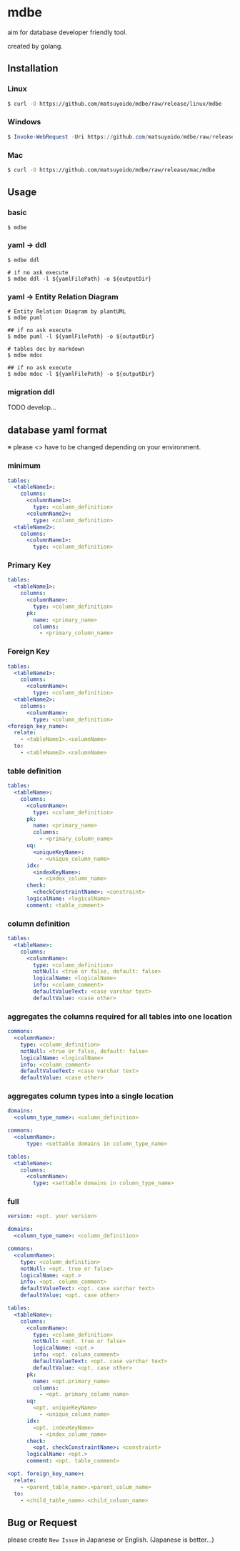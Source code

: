 # mdbe
aim for database developer friendly tool.

created by golang.

## Installation

### Linux
```bash
$ curl -O https://github.com/matsuyoido/mdbe/raw/release/linux/mdbe
```

### Windows
```powershell
$ Invoke-WebRequest -Uri https://github.com/matsuyoido/mdbe/raw/release/windows/mdbe.exe
```

### Mac
```bash
$ curl -O https://github.com/matsuyoido/mdbe/raw/release/mac/mdbe
```



## Usage

### basic

```
$ mdbe
```

### yaml -> ddl

```
$ mdbe ddl

# if no ask execute
$ mdbe ddl -l ${yamlFilePath} -o ${outputDir}
```

### yaml -> Entity Relation Diagram

```
# Entity Relation Diagram by plantUML
$ mdbe puml

## if no ask execute
$ mdbe puml -l ${yamlFilePath} -o ${outputDir}

# tables doc by markdown
$ mdbe mdoc

## if no ask execute
$ mdbe mdoc -l ${yamlFilePath} -o ${outputDir}
```

### migration ddl

TODO develop...



## database yaml format

※ please <> have to be changed depending on your environment.

### minimum
```yaml
tables:
  <tableName1>:
    columns:
      <columnName1>:
        type: <column_definition>
      <columnName2>:
        type: <column_definition>
  <tableName2>:
    columns:
      <columnName1>:
        type: <column_definition>
```

### Primary Key
```yaml
tables:
  <tableName1>:
    columns:
      <columnName>:
        type: <column_definition>
      pk:
        name: <primary_name>
        columns:
          - <primary_column_name>
```

### Foreign Key
```yaml
tables:
  <tableName1>:
    columns:
      <columnName>:
        type: <column_definition>
  <tableName2>:
    columns:
      <columnName>:
        type: <column_definition>
<foreign_key_name>:
  relate:
    - <tableName1>.<columnName>
  to:
    - <tableName2>.<columnName>
```

### table definition
```yaml
tables:
  <tableName>:
    columns:
      <columnName>:
        type: <column_definition>
      pk:
        name: <primary_name>
        columns:
          - <primary_column_name>
      uq:
        <uniqueKeyName>:
          - <unique_column_name>
      idx:
        <indexKeyName>:
          - <index_column_name>
      check:
        <checkConstraintName>: <constraint>
      logicalName: <logicalName>
      comment: <table_comment>
```

### column definition
```yaml
tables:
  <tableName>:
    columns:
      <columnName>:
        type: <column_definition>
        notNull: <true or false, default: false>
        logicalName: <logicalName>
        info: <column_comment>
        defaultValueText: <case varchar text>
        defaultValue: <case other>
```


### aggregates the columns required for all tables into one location
```yaml
commons:
  <columnName>:
    type: <column_definition>
    notNull: <true or false, default: false>
    logicalName: <logicalName>
    info: <column_comment>
    defaultValueText: <case varchar text>
    defaultValue: <case other>
```

### aggregates column types into a single location
```yaml
domains:
  <column_type_name>: <column_definition>

commons:
  <columnName>:
      type: <settable domains in column_type_name>

tables:
  <tableName>:
    columns:
      <columnName>:
        type: <settable domains in column_type_name>
```

### full
```yaml
version: <opt. your version>

domains:
  <column_type_name>: <column_definition>

commons:
  <columnName>:
    type: <column_definition>
    notNull: <opt. true or false>
    logicalName: <opt.>
    info: <opt. column_comment>
    defaultValueText: <opt. case varchar text>
    defaultValue: <opt. case other>

tables:
  <tableName>:
    columns:
      <columnName>:
        type: <column_definition>
        notNull: <opt. true or false>
        logicalName: <opt.>
        info: <opt. column_comment>
        defaultValueText: <opt. case varchar text>
        defaultValue: <opt. case other>
      pk:
        name: <opt.primary_name>
        columns:
          - <opt. primary_column_name>
      uq:
        <opt. uniqueKeyName>
          - <unique_column_name>
      idx:
        <opt. indexKeyName>
          - <index_column_name>
      check:
        <opt. checkConstraintName>: <constraint>
      logicalName: <opt.>
      comment: <opt. table_comment>

<opt. foreign_key_name>:
  relate:
    - <parent_table_name>.<parent_colum_name>
  to:
    - <child_table_name>.<child_column_name>
```


## Bug or Request

please create `New Issue` in Japanese or English.
(Japanese is better...)

